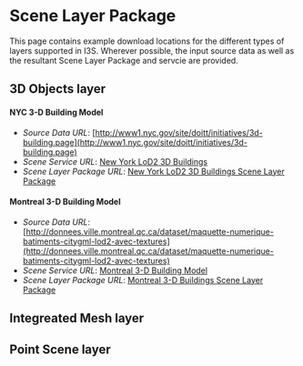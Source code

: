 # Scene Layer Package

This page contains example download locations for the different types of layers supported in I3S. Wherever possible, the input source data as well as the resultant Scene Layer Package and servcie are provided.


## 3D Objects layer

#### NYC 3-D Building Model

- *Source Data URL*: [http://www1.nyc.gov/site/doitt/initiatives/3d-building.page](http://www1.nyc.gov/site/doitt/initiatives/3d-building.page)
- *Scene Service URL*: [New York LoD2 3D Buildings](https://tiles.arcgis.com/tiles/z2tnIkrLQ2BRzr6P/arcgis/rest/services/New_York_LoD2_3D_Buildings/SceneServer)
- *Scene Layer Package URL*: [New York LoD2 3D Buildings Scene Layer Package](http://www.arcgis.com/home/item.html?id=ecb909417e1e4b36b2db9c7de14f3575)

#### Montreal 3-D Building Model

- *Source Data URL*:  [http://donnees.ville.montreal.qc.ca/dataset/maquette-numerique-batiments-citygml-lod2-avec-textures](http://donnees.ville.montreal.qc.ca/dataset/maquette-numerique-batiments-citygml-lod2-avec-textures)
- *Scene Service URL*: [Montreal 3-D Building Model](https://tiles.arcgis.com/tiles/P3ePLMYs2RVChkJx/arcgis/rest/services/Building_Montreal/SceneServer)
- *Scene Layer Package URL*: [Montreal 3-D Buildings Scene Layer Package](http://www.arcgis.com/home/item.html?id=3f4f5ac3037043b1a1e1f39b6fd99e49)

## Integreated Mesh layer


## Point Scene layer
